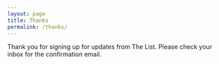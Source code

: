 ```yaml
---
layout: page
title: Thanks
permalink: /thanks/
---
```


Thank you for signing up for updates from The List. Please check your inbox for the confirmation email.